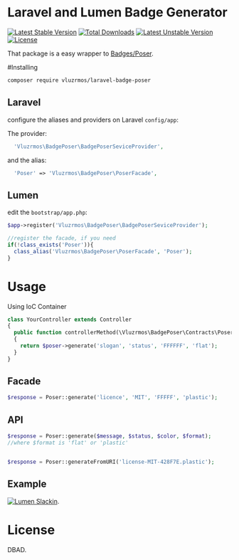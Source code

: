 # Laravel and Lumen Badge Generator 

[![Latest Stable Version](https://poser.pugx.org/vluzrmos/badge-poser/v/stable)](https://packagist.org/packages/vluzrmos/badge-poser) [![Total Downloads](https://poser.pugx.org/vluzrmos/badge-poser/downloads)](https://packagist.org/packages/vluzrmos/badge-poser) [![Latest Unstable Version](https://poser.pugx.org/vluzrmos/badge-poser/v/unstable)](https://packagist.org/packages/vluzrmos/badge-poser) [![License](https://poser.pugx.org/vluzrmos/badge-poser/license)](https://packagist.org/packages/vluzrmos/badge-poser)

That package is a easy wrapper to [Badges/Poser](https://github.com/badges/poser).

#Installing

```bash
composer require vluzrmos/laravel-badge-poser
```
## Laravel
configure the aliases and providers on Laravel `config/app`:

The provider:
```php
  'Vluzrmos\BadgePoser\BadgePoserSeviceProvider',
```

and the alias:

```php
  'Poser' => 'Vluzrmos\BadgePoser\PoserFacade',
```

## Lumen

edit the `bootstrap/app.php`:

```php
$app->register('Vluzrmos\BadgePoser\BadgePoserSeviceProvider');

//register the facade, if you need
if(!class_exists('Poser')){
  class_alias('Vluzrmos\BadgePoser\PoserFacade', 'Poser');
}
```

# Usage

Using IoC Container

```php
class YourController extends Controller
{
  public function controllerMethod(\Vluzrmos\BadgePoser\Contracts\Poser $poser)
  {
    return $poser->generate('slogan', 'status', 'FFFFFF', 'flat');
  }
} 
```

## Facade

```php
$response = Poser::generate('licence', 'MIT', 'FFFFF', 'plastic');
```

## API

```php
$response = Poser::generate($message, $status, $color, $format);
//where $format is 'flat' or 'plastic'


$response = Poser::generateFromURI('license-MIT-428F7E.plastic');
```

## Example

[![Lumen Slackin](http://slack.laravel.com.br/badge.svg)](https://github.com/vluzrmos/lumen-slackin).

# License

DBAD.
